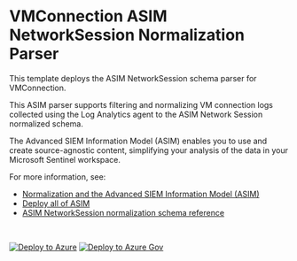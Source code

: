 # VMConnection ASIM NetworkSession Normalization Parser

This template deploys the ASIM NetworkSession schema parser for VMConnection.

This ASIM parser supports filtering and normalizing VM connection logs collected using the Log Analytics agent to the ASIM Network Session normalized schema.


The Advanced SIEM Information Model (ASIM) enables you to use and create source-agnostic content, simplifying your analysis of the data in your Microsoft Sentinel workspace.

For more information, see:

- [Normalization and the Advanced SIEM Information Model (ASIM)](https://aka.ms/AboutASIM)
- [Deploy all of ASIM](https://aka.ms/DeployASIM)
- [ASIM NetworkSession normalization schema reference](https://aka.ms/ASimNetworkSessionDoc)

<br>

[![Deploy to Azure](https://aka.ms/deploytoazurebutton)](https://portal.azure.com/#create/Microsoft.Template/uri/https%3A%2F%2Fraw.githubusercontent.com%2FAzure%2FAzure-Sentinel%2Fasim%2Fnew-network-package%2FParsers%2FASimNetworkSession%2FARM%2FvimNetworkSessionVMConnection%2FvimNetworkSessionVMConnection.json) [![Deploy to Azure Gov](https://aka.ms/deploytoazuregovbutton)](https://portal.azure.us/#create/Microsoft.Template/uri/https%3A%2F%2Fraw.githubusercontent.com%2FAzure%2FAzure-Sentinel%2Fasim%2Fnew-network-package%2FParsers%2FASimNetworkSession%2FARM%2FvimNetworkSessionVMConnection%2FvimNetworkSessionVMConnection.json)
